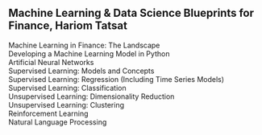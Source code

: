 ## Machine Learning & Data Science Blueprints for Finance, Hariom Tatsat
Machine Learning in Finance: The Landscape  
Developing a Machine Learning Model in Python  
Artificial Neural Networks  
Supervised Learning: Models and Concepts  
Supervised Learning: Regression (Including Time Series Models)  
Supervised Learning: Classification  
Unsupervised Learning: Dimensionality Reduction  
Unsupervised Learning: Clustering  
Reinforcement Learning  
Natural Language Processing  
